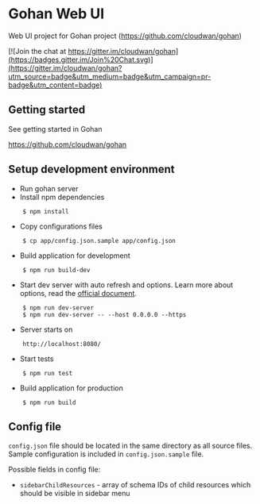 Gohan Web UI
============

Web UI project for Gohan project
(https://github.com/cloudwan/gohan)

[![Join the chat at https://gitter.im/cloudwan/gohan](https://badges.gitter.im/Join%20Chat.svg)](https://gitter.im/cloudwan/gohan?utm_source=badge&utm_medium=badge&utm_campaign=pr-badge&utm_content=badge)

Getting started
------------------------------------

See getting started in Gohan

https://github.com/cloudwan/gohan

Setup development environment
------------------------------------

- Run gohan server
- Install npm dependencies
```
    $ npm install
```
- Copy configurations files
```
    $ cp app/config.json.sample app/config.json
```
- Build application for development
```
    $ npm run build-dev
```
- Start dev server with auto refresh and options. Learn more about options, read the [official document](https://webpack.github.io/docs/webpack-dev-server.html#webpack-dev-server-cli).
```
    $ npm run dev-server
    $ npm run dev-server -- --host 0.0.0.0 --https
```
- Server starts on
```
    http://localhost:8080/
```
- Start tests
```
    $ npm run test
```
- Build application for production
```
    $ npm run build
```

Config file
------------------------------------
`config.json` file should be located in the same directory as all source files. Sample configuration is included in `config.json.sample` file.

Possible fields in config file:

- `sidebarChildResources` - array of schema IDs of child resources which should be visible in sidebar menu


